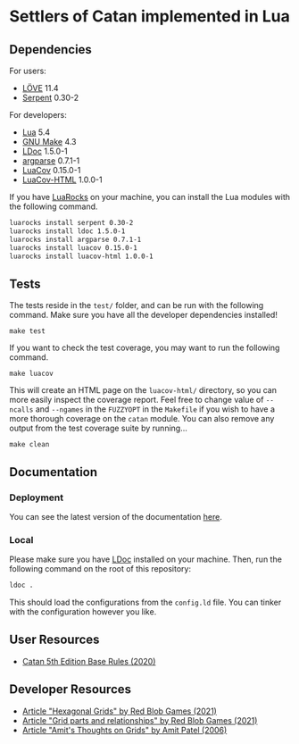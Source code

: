 # Settlers of Catan implemented in Lua

## Dependencies

For users:

* [LÖVE] 11.4
* [Serpent] 0.30-2

For developers:

* [Lua] 5.4
* [GNU Make] 4.3
* [LDoc] 1.5.0-1
* [argparse] 0.7.1-1
* [LuaCov] 0.15.0-1
* [LuaCov-HTML] 1.0.0-1

If you have [LuaRocks] on your machine, you can install the Lua modules with the following command.

```sh
luarocks install serpent 0.30-2
luarocks install ldoc 1.5.0-1
luarocks install argparse 0.7.1-1
luarocks install luacov 0.15.0-1
luarocks install luacov-html 1.0.0-1
```

## Tests

The tests reside in the `test/` folder, and can be run with the following command. Make sure you have all the developer dependencies installed!

```
make test
```

If you want to check the test coverage, you may want to run the following command.

```
make luacov
```

This will create an HTML page on the `luacov-html/` directory, so you can more easily inspect the coverage report.
Feel free to change value of `--ncalls` and `--ngames` in the `FUZZYOPT` in the `Makefile` if you wish to have a more thorough coverage on the `catan` module.
You can also remove any output from the test coverage suite by running...

```
make clean
```

## Documentation

### Deployment

You can see the latest version of the documentation [here](https://guidanoli.github.io/catan-lua/).

### Local

Please make sure you have [LDoc] installed on your machine. Then, run the following command on the root of this repository:

```sh
ldoc .
```

This should load the configurations from the `config.ld` file. You can tinker with the configuration however you like.

## User Resources

* [Catan 5th Edition Base Rules (2020)](https://www.catan.com/sites/default/files/2021-06/catan_base_rules_2020_200707.pdf)

## Developer Resources

* [Article "Hexagonal Grids" by Red Blob Games (2021)](https://www.redblobgames.com/grids/hexagons)
* [Article "Grid parts and relationships" by Red Blob Games (2021)](https://www.redblobgames.com/grids/parts/)
* [Article "Amit's Thoughts on Grids" by Amit Patel (2006)](http://www-cs-students.stanford.edu/~amitp/game-programming/grids/)

[Lua]: https://www.lua.org/
[LÖVE]: https://love2d.org/
[Serpent]: https://luarocks.org/modules/paulclinger/serpent
[LDoc]: https://luarocks.org/modules/lunarmodules/ldoc
[LuaRocks]: https://luarocks.org/
[argparse]: https://luarocks.org/modules/argparse/argparse
[LuaCov]: https://luarocks.org/modules/hisham/luacov
[LuaCov-HTML]: https://luarocks.org/modules/wesen1/luacov-html
[GNU Make]: https://www.gnu.org/software/make/
